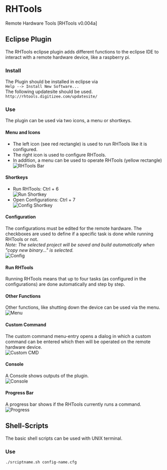 # RHTools
Remote Hardware Tools [RHTools v0.004a]

## Eclipse Plugin
The RHTools eclipse plugin adds different functions to the eclipse IDE to
interact with a remote hardware device, like a raspberry pi.

### Install
The Plugin should be installed in eclipse via  
`Help --> Install New Software...`   
The following updatesite should be used.  
`http://rhtools.digitizee.com/updatesite/` 

### Use
The plugin can be used via two icons, a menu or shortkeys.

#### Menu and Icons
* The left icon (see red rectangle) is used to run RHTools like it is configured.
* The right icon is used to configure RHTools.  
* In addition, a menu can be used to operate RHTools (yellow rectangle)  
![RHTools Bar](https://github.com/uwlau/RHTools/blob/master/help/bar.png?raw=true)

#### Shortkeys
* Run RHTools: Ctrl + 6  
![Run Shortkey](https://github.com/uwlau/RHTools/blob/master/help/shortkey_exec.png?raw=true)
* Open Configurations: Ctrl + 7  
![Config Shortkey](https://github.com/uwlau/RHTools/blob/master/help/shortkey_config.png?raw=true)

#### Configuration
The configurations must be edited for the remote hardware. The checkboxes are
used to define if a specific task is done while running RHTools or not.  
*Note: The selected project will be saved and build automatically when "copy new binary..." is selected.*    
![Config](https://github.com/uwlau/RHTools/blob/master/help/config.png?raw=true)

#### Run RHTools 
Running RHTools means that up to four tasks (as configured in the configurations)
are done automatically and step by step.

#### Other Functions
Other functions, like shutting down the device can be used via the menu.  
![Menu](https://github.com/uwlau/RHTools/blob/master/help/menu.png?raw=true)

#### Custom Command
The custom command menu-entry opens a dialog in which a custom command can be
entered which then will be operated on the remote hardware device.  
![Custom CMD](https://github.com/uwlau/RHTools/blob/master/help/custom_cmd.png?raw=true)

#### Console 
A Console shows outputs of the plugin.  
![Console](https://github.com/uwlau/RHTools/blob/master/help/console.png?raw=true)

#### Progress Bar
A progress bar shows if the RHTools currently runs a command.  
![Progress](https://github.com/uwlau/RHTools/blob/master/help/progress.png?raw=true)


## Shell-Scripts
The basic shell scripts can be used with UNIX terminal.
### Use
`./srciptname.sh config-name.cfg` 

